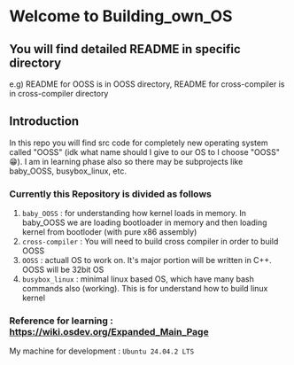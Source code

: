 # Welcome to Building_own_OS

## You will find detailed README in specific directory 
e.g) README for OOSS is in OOSS directory, README for cross-compiler is in cross-compiler directory

## Introduction
In this repo you will find src code for completely new operating system called "OOSS" (idk what name should I give to our OS to I choose "OOSS" 😁).
I am in learning phase also so there may be subprojects like baby_OOSS, busybox_linux, etc.

### Currently this Repository is divided as follows
1. `baby_OOSS` : for understanding how kernel loads in memory. In baby_OOSS we are loading bootloader in memory and then loading kernel from bootloder (with pure x86 assembly)
2. `cross-compiler` : You will need to build cross compiler in order to build OOSS
3. `OOSS` : actuall OS to work on. It's major portion will be written in C++. OOSS will be 32bit OS
4. `busybox_linux` : minimal linux based OS, which have many bash commands also (working). This is for understand how to build linux kernel

### Reference for learning : https://wiki.osdev.org/Expanded_Main_Page

My machine for development : `Ubuntu 24.04.2 LTS`
